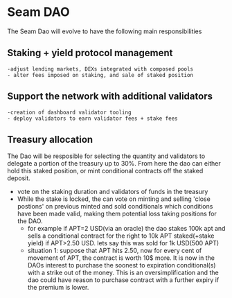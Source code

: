 # Seam DAO

The Seam Dao will evolve to have the following main responsibilities


## Staking + yield protocol management
    -adjust lending markets, DEXs integrated with composed pools
    - alter fees imposed on staking, and sale of staked position

## Support the network with additional validators
    -creation of dashboard validator tooling
    - deploy validators to earn validator fees + stake fees

## Treasury allocation
The Dao will be resposible for selecting the quantity and validators to delegate a portion of the treasury up to 30%. From here the dao can either hold this staked position, or mint conditional contracts off the staked deposit.
- vote on the staking duration and validators of funds in the treasury
- While the stake is locked, the can vote on minting and selling 'close postions' on previous minted and sold conditionals which conditions have been made valid, making them potential loss taking positions for the DAO.
  - for example if APT=2 USD(via an oracle) the dao stakes 100k apt and sells a conditional contract for the right to 10k APT staked(+stake yield) if APT>2.50 USD. lets say this was sold for 1k USD(500 APT)
  - situation 1: suppose that APT hits 2.50, now for every cent of movement of APT, the contract is worth 10$ more. It is now in the DAOs interest to purchase the soonest to expiration conditional(s) with a strike out of the money. This is an oversimplification and the dao could have reason to purchase contract with a further expiry if the premium is lower.
  
